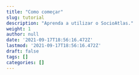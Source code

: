 ```yaml
---
title: "Como começar"
slug: tutorial
description: "Aprenda a utilizar o SocioAtlas."
weight: 1
author: null
date: '2021-09-17T18:56:16.472Z'
lastmod: '2021-09-17T18:56:16.472Z'
draft: false
tags: []
categories: []
---
```


